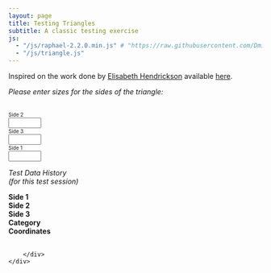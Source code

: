 ```yaml
---
layout: page
title: Testing Triangles
subtitle: A classic testing exercise
js:
  - "/js/raphael-2.2.0.min.js" # "https://raw.githubusercontent.com/DmitryBaranovskiy/raphael/master/raphael.min.js"
  - "/js/triangle.js"
---
```


Inspired on the work done by [Elisabeth Hendrickson](http://testobsessed.com/2007/03/testing-triangles-a-classic-exercise-updated-for-the-web/) available [here](http://practice.agilistry.com/triangle).

<div id="triangle">
	<div id="triangle_form">
		<form action="/triangles" method="post" onsubmit="new Ajax.Updater('triangles_list', '/triangles', {asynchronous:true, evalScripts:true, parameters:Form.serialize(this)}); return false;"><div style="margin:0;padding:0;display:inline"><input name="authenticity_token" type="hidden" value="d8dl/gsNyQ+NjO4CGuG9xfo1TDEV+bqjhYG2JJjXoCc=" /></div>
			<p>
				<i>Please enter sizes for the sides of the triangle:</i>
			</p>
			<input id="triangle_category" name="triangle[category]" type="hidden" />
			<input id="triangle_coordinates" name="triangle[coordinates]" type="hidden" />
			<input id="triangle_session_id" name="triangle[session_id]" type="hidden" value="26675120" />
			<div id="triangle_frame">
				<div id="canvas">&nbsp;</div>
				<div id="side2_container" class="side">
					<font size=1>Side 2</font><br />
					<input id="triangle_side2" name="triangle[side2]" onchange="drawTriangle();" size="5" type="text" />
				</div>
				<div id="side3_container" class="side">
					<font size=1>Side 3</font><br />
					<input id="triangle_side3" name="triangle[side3]" onchange="drawTriangle();" size="5" type="text" />
				</div>
				<div id="side1_container" class="side">
					<font size=1>Side 1</font><br />
					<input id="triangle_side1" name="triangle[side1]" onchange="drawTriangle();" size="5" type="text" />
				</div>
				<div id="triangle_type"></div>
			</div>
		</form>
	</div>
	<div id="triangle_history">
	<p><i>Test Data History<br />(for this test session)</i></p>
	<b>
		<div class="triangle_row">
			<div class="triangle_data_cell narrow">Side 1</div>
			<div class="triangle_data_cell narrow">Side 2</div>
			<div class="triangle_data_cell narrow">Side 3</div>
			<div class="triangle_data_cell wide">Category</div>
			<div class="triangle_data_cell wide">Coordinates</div>
		</div></b>
		<br class="clearfloat" />
		<div id="triangles_list">
		
		</div>
	</div>
</div>